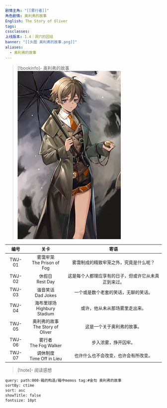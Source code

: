 ```yaml
---
剧情主角: "[[雾行者]]"
角色剧情: 奥利弗的故事
English: The Story of Oliver
tags: 
cssclasses: 
上线版本: 1.4｜洞穴的囚徒
banner: "[[头图 奥利弗的故事.png]]"
aliases:
  - 奥利弗的故事
---
```

> [!bookinfo]- 奥利弗的故事
> ![封面 奥利弗的故事](assets/雾行者·奥利弗的故事.assets/封面%20奥利弗的故事.png)
> 
|   编号   |               关卡               |             寄语             |
| :----: | :----------------------------: | :------------------------: |
| TWJ-01 |   雾霭牢笼<br/>The Prison of Fog   |    雾霭制成的精致牢笼之外，究竟是什么呢？     |
| TWJ-02 |        休假日<br/>Rest Day        | 这是每个人都理应享有的日子，但或许它从未真正到来过。 |
| TWJ-03 |       谐音笑话<br/>Dad Jokes       |     一个或是数个老套的笑话，无聊的笑话。     |
| TWJ-04 |   海布里球场<br/>Highbury Stadium   |      或许，他从未从那场雾里走出来。       |
| TWJ-05 | 奥利弗的故事<br/>The Story of Oliver |       这是一个关于奥利弗的故事。        |
| TWJ-06 |     雾行者<br/>The Fog Walker     |         步入浓雾，挣开囚牢。         |
| TWJ-07 |   调休制度<br/>Time Off in Lieu    |     也许什么也不会改变，也许会有所改变。     |

> [!note]- 阅读感想

~~~~note-gallery
query: path:000-箱的构造/箱中memos tag:#金句 奥利弗的故事
sortBy: ctime
sort: asc
showTitle: false
fontsize: 10pt
~~~~
